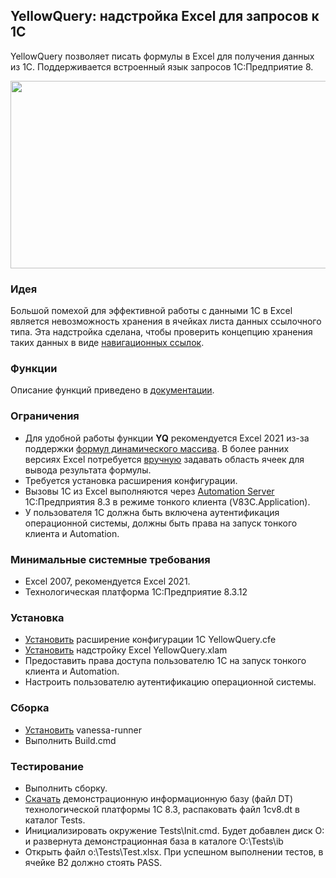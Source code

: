 ## YellowQuery: надстройка Excel для запросов к 1С

YellowQuery позволяет писать формулы в Excel для получения данных из 1С. Поддерживается встроенный язык запросов 1С:Предприятие 8.

<img src="https://github.com/mcarrowd/YellowQuery/assets/4023864/8355f839-bec8-49e3-be15-c1978895e472 " data-canonical-src="https://github.com/mcarrowd/YellowQuery/4023864/8355f839-bec8-49e3-be15-c1978895e472 " width="600" height="300" />

### Идея

Большой помехой для эффективной работы с данными 1С в Excel является невозможность хранения в ячейках листа данных ссылочного типа. Эта надстройка сделана, чтобы проверить концепцию хранения таких данных в виде [навигационных ссылок](https://tinyurl.com/ytps9xyt).

### Функции

Описание функций приведено в [документации](https://github.com/mcarrowd/YellowQuery/wiki).

### Ограничения

- Для удобной работы функции **YQ** рекомендуется Excel 2021 из-за поддержки [формул динамического массива](https://support.microsoft.com/en-us/office/dynamic-array-formulas-and-spilled-array-behavior-205c6b06-03ba-4151-89a1-87a7eb36e531). В более ранних версиях Excel потребуется [вручную](https://support.microsoft.com/en-us/office/guidelines-and-examples-of-array-formulas-7d94a64e-3ff3-4686-9372-ecfd5caa57c7) задавать область ячеек для вывода результата формулы.
- Требуется установка расширения конфигурации.
- Вызовы 1С из Excel выполняются через [Automation Server](https://ru.wikipedia.org/wiki/Microsoft_OLE_Automation) 1С:Предприятия 8.3 в режиме тонкого клиента (V83C.Application).
- У пользователя 1С должна быть включена аутентификация операционной системы, должны быть права на запуск тонкого клиента и Automation.

### Минимальные системные требования

- Excel 2007, рекомендуется Excel 2021.
- Технологическая платформа 1С:Предприятие 8.3.12

### Установка

- [Установить](https://tinyurl.com/5f9pt6ez) расширение конфигурации 1С YellowQuery.cfe
- [Установить](https://support.microsoft.com/en-us/office/add-or-remove-add-ins-in-excel-0af570c4-5cf3-4fa9-9b88-403625a0b460) надстройку Excel YellowQuery.xlam
- Предоставить права доступа пользователю 1С на запуск тонкого клиента и Automation.
- Настроить пользователю аутентификацию операционной системы.

### Сборка

- [Установить](https://github.com/vanessa-opensource/vanessa-runner) vanessa-runner
- Выполнить Build.cmd

### Тестирование

- Выполнить сборку.
- [Скачать](https://releases.1c.ru/project/Platform83) демонстрационную информационную базу (файл DT) технологической платформы 1С 8.3, распаковать файл 1cv8.dt в каталог Tests.
- Инициализировать окружение Tests\Init.cmd. Будет добавлен диск O: и развернута демонстрационная база в каталоге O:\Tests\ib
- Открыть файл o:\Tests\Test.xlsx. При успешном выполнении тестов, в ячейке B2 должно стоять PASS.
